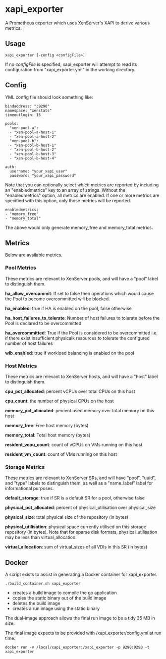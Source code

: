# xapi_exporter

A Prometheus exporter which uses XenServer's XAPI to derive various metrics.

## Usage

```
xapi_exporter [-config <configFile>]
```

If no *configFile* is specified, xapi_exporter will attempt to read its
configuration from "xapi_exporter.yml" in the working directory.

## Config

YML config file should look something like:

```
bindaddress: ":9290"
namespace: "xenstats"
timeoutlogin: 15

pools:
  "xen-pool-a":
  - "xen-pool-a-host-1"
  - "xen-pool-a-host-2"
  "xen-pool-b":
  - "xen-pool-b-host-1"
  - "xen-pool-b-host-2"
  - "xen-pool-b-host-3"
  - "xen-pool-b-host-4"

auth:
  username: "your_xapi_user"
  password: "your_xapi_password"
```

Note that you can optionally select *which* metrics are reported by including
an "enabledmetrics" key to an array of strings.  Without the "enabledmetrics"
option, all metrics are enabled.  If one or more metrics are specified with
this option, only those metrics will be reported.

```
enabledmetrics:
- "memory_free"
- "memory_total"
```

The above would only generate memory_free and memory_total metrics.

## Metrics

Below are available metrics.

### Pool Metrics

These metrics are relevant to XenServer pools, and will have a "pool" label
to distinguish them.

**ha_allow_overcommit**: If set to false then operations which would cause
the Pool to become overcommitted will be blocked.

**ha_enabled**: true if HA is enabled on the pool, false otherwise

**ha_host_failures_to_tolerate**: Number of host failures to tolerate before
the Pool is declared to be overcommitted

**ha_overcommitted**: True if the Pool is considered to be overcommitted i.e.
if there exist insufficient physicalk resources to tolerate the configured
number of host failures

**wlb_enabled**: true if workload balancing is enabled on the pool

### Host Metrics

These metrics are relevant to XenServer hosts, and will have a "host" label
to distinguish them.

**cpu_pct_allocated**: percent vCPUs over total CPUs on this host

**cpu_count**: the number of physical CPUs on the host

**memory_pct_allocated**: percent used memory over total memory on this host

**memory_free**: Free host memory (bytes)

**memory_total**: Total host memory (bytes)

**resident_vcpu_count**: count of vCPUs on VMs running on this host

**resident_vm_count**: count of VMs running on this host

### Storage Metrics

These metrics are relevant to XenServer SRs, and will have "pool", "uuid",
and "type" labels to distinguish them, as well as a "name_label" label for
informational purposes.

**default_storage**: true if SR is a default SR for a pool, otherwise false

**physical_pct_allocated**: percent of physical_utilisation over physical_size

**physical_size**: total physical size of the repository (in bytes)

**physical_utilisation**: physical space currently utilised on this storage
repository (in bytes). Note that for sparse disk formats, physical_utilisation
may be less than virtual_allocation.

**virtual_allocation**: sum of virtual_sizes of all VDIs in this SR (in bytes)

## Docker

A script exists to assist in generating a Docker container for xapi_exporter.

```
./build_container.sh xapi_exporter
```

* creates a build image to compile the go application
* copies the static binary out of the build image
* deletes the build image
* creates a run image using the static binary

The dual-image approach allows the final run image to be a tidy 35 MB in size.

The final image expects to be provided with /xapi_exporter/config.yml at run
time.

```
docker run -v /local/xapi_exporter:/xapi_exporter -p 9290:9290 -t xapi_exporter
```
